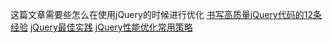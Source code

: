 这篇文章需要些怎么在使用jQuery的时候进行优化
[书写高质量jQuery代码的12条经验](https://segmentfault.com/a/1190000005980302)
[jQuery最佳实践](http://www.ruanyifeng.com/blog/2011/08/jquery_best_practices.html)
[jQuery性能优化常用策略](http://jafeney.com/2016/01/10/jQuery%E6%80%A7%E8%83%BD%E4%BC%98%E5%8C%96%E5%B8%B8%E7%94%A8%E7%AD%96%E7%95%A5/)
